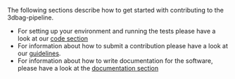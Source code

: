 The following sections describe how to get started with contributing to the 3dbag-pipeline.

- For setting up your environment and running the tests please have a look at our [code section](code.md)
- For information about how to submit a contribution please have a look at our [guidelines](guidelines.md).
- For information about how to write documentation for the software, please have a look at the [documentation section](documentation.md)
